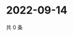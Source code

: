 # 2022-09-14

共 0 条

<!-- BEGIN WEIBO -->
<!-- 最后更新时间 Wed Sep 14 2022 01:26:57 GMT+0800 (China Standard Time) -->

<!-- END WEIBO -->
